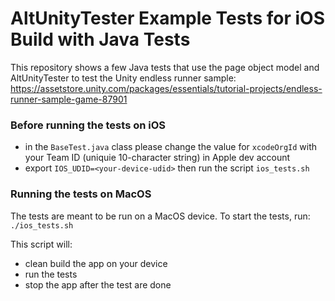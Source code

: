 # AltUnityTester Example Tests for iOS Build with Java Tests

This repository shows a few Java tests that use the page object model and AltUnityTester to test the Unity endless runner sample:
https://assetstore.unity.com/packages/essentials/tutorial-projects/endless-runner-sample-game-87901

### Before running the tests on iOS
- in the `BaseTest.java` class please change the value for `xcodeOrgId` with your Team ID (uniquie 10-character string) in Apple dev account
- export `IOS_UDID=<your-device-udid>` then run the script `ios_tests.sh`

### Running the tests on MacOS
The tests are meant to be run on a MacOS device.
To start the tests, run:
`./ios_tests.sh`

This script will:

- clean build the app on your device
- run the tests
- stop the app after the test are done